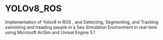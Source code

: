 # YOLOv8_ROS
Implementation of Yolov8 in ROS , and Detecting, Segmenting, and Tracking swimming and treading people in a Sea Simulation Environment in real-time using Microsoft AirSim and Unreal Engine 5.1
